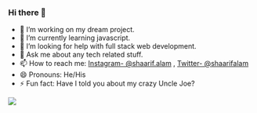### Hi there 👋

- 🔭 I’m working on my dream project.
- 🌱 I’m currently learning javascript. 
- 🤔 I’m looking for help with full stack web development.
- 💬 Ask me about any tech related stuff.
- 📫 How to reach me: [Instagram- @shaarif.alam](https://www.instagram.com/shaarif.alam/) , [Twitter- @shaarifalam](https://twitter.com/shaarifalam)
- 😄 Pronouns: He/His
- ⚡ Fun fact: Have I told you about my crazy Uncle Joe?

<img src="https://github-readme-stats.vercel.app/api?username=shaarifalam&&show_icons=true&title_color=ffffff&icon_color=bb2acf&text_color=daf7dc&bg_color=151515">
